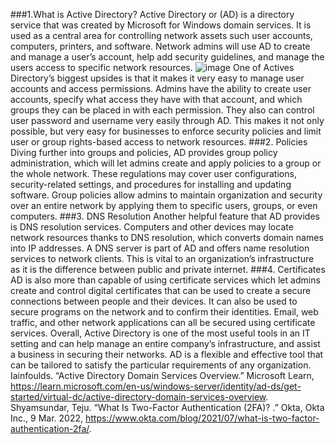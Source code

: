 ###1.What is Active Directory?
Active Directory or (AD) is a directory service that was created by Microsoft for Windows domain services.  It is used as a central area for controlling network assets such user accounts, computers, printers, and software.  Network admins will use AD to create and manage a user’s account, help add security guidelines, and manage the users access to specific network resources.
![image](https://user-images.githubusercontent.com/124741719/229387048-1f1aa0b9-72a5-4964-9975-68a47a7db326.png)
One of Actives Directory’s biggest upsides is that it makes it very easy to manage user accounts and access permissions.  Admins have the ability to create user accounts, specify what access they have with that account, and which groups they can be placed in with each permission.  They also can control user password and username very easily through AD.  This makes it not only possible, but very easy for businesses to enforce security policies and limit user or group rights-based access to network resources.
###2. Policies
Diving further into groups and policies, AD provides group policy administration, which will let admins create and apply policies to a group or the whole network.  These regulations may cover user configurations, security-related settings, and procedures for installing and updating software. Group policies allow admins to maintain organization and security over an entire network by applying them to specific users, groups, or even computers.
###3. DNS Resolution
Another helpful feature that AD provides is DNS resolution services.  Computers and other devices may locate network resources thanks to DNS resolution, which converts domain names into IP addresses. A DNS server is part of AD and offers name resolution services to network clients.  This is vital to an organization’s infrastructure as it is the difference between public and private internet.
###4. Certificates 
AD is also more than capable of using certificate services which let admins create and control digital certificates that can be used to create a secure connections between people and their devices. It can also be used to secure programs on the network and to confirm their identities. Email, web traffic, and other network applications can all be secured using certificate services.
Overall, Active Directory is one of the most useful tools in an IT setting and can help manage an entire company’s infrastructure, and assist a business in securing their networks.  AD is a flexible and effective tool that can be tailored to satisfy the particular requirements of any organization.
Iainfoulds. “Active Directory Domain Services Overview.” Microsoft Learn, https://learn.microsoft.com/en-us/windows-server/identity/ad-ds/get-started/virtual-dc/active-directory-domain-services-overview. 
Shyamsundar, Teju. “What Is Two-Factor Authentication (2FA)? .” Okta, Okta Inc., 9 Mar. 2022, https://www.okta.com/blog/2021/07/what-is-two-factor-authentication-2fa/. 
